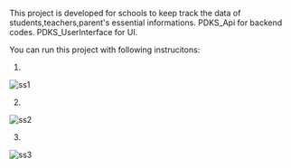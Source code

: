 This project is developed for schools to keep track the data of students,teachers,parent's essential informations.
PDKS_Api for backend codes.
PDKS_UserInterface for UI.

You can run this project with following instrucitons:


1)

![ss1](https://github.com/user-attachments/assets/02e2e7c8-97f6-4145-a256-95c27fb5f545)

2)

![ss2](https://github.com/user-attachments/assets/516e64d1-08b8-4e8c-b5c2-ca4d9a34fdc7)


3)

![ss3](https://github.com/user-attachments/assets/d3d299e9-bf94-463b-8b86-d79da408b306)

